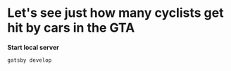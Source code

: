 # Let's see just how many cyclists get hit by cars in the GTA

**Start local server**

```
gatsby develop
```